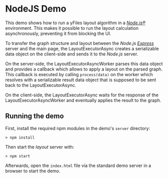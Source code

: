 <!--
 //////////////////////////////////////////////////////////////////////////////
 // @license
 // This file is part of yFiles for HTML 2.6.
 // Use is subject to license terms.
 //
 // Copyright (c) 2000-2024 by yWorks GmbH, Vor dem Kreuzberg 28,
 // 72070 Tuebingen, Germany. All rights reserved.
 //
 //////////////////////////////////////////////////////////////////////////////
-->
# NodeJS Demo

This demo shows how to run a yFiles layout algorithm in a _[Node.js®](https://nodejs.org/)_ environment. This makes it possible to run the layout calculation asynchronously, preventing it from blocking the UI.

To transfer the graph structure and layout between the _Node.js_ _[Express](https://expressjs.com/)_ server and the main page, the LayoutExecutorAsync creates a serializable data object on the client-side and sends it to the _Node.js_ server.

On the server-side, the LayoutExecutorAsyncWorker parses this data object and provides a callback which allows to apply a layout on the parsed graph. This callback is executed by calling `process(data)` on the worker which resolves with a serializable result data object that is supposed to be sent back to the LayoutExecutorAsync.

On the client-side, the LayoutExecutorAsync waits for the response of the LayoutExecutorAsyncWorker and eventually applies the result to the graph.

## Running the demo

First, install the required npm modules in the demo's `server` directory:

`> npm install`

Then start the _layout_ server with:

`> npm start`

Afterwards, open the `index.html` file via the standard demo server in a browser to start the demo.
